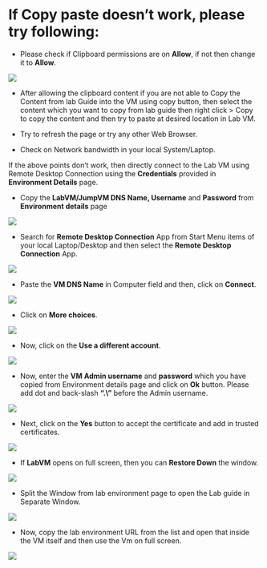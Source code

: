 # If Copy paste doesn’t work, please try following: 

* Please check if Clipboard permissions are on **Allow**, if not then change it to **Allow**.

![](https://raw.githubusercontent.com/Ritu786/Common-Issues/main/Images/01.png)

* After allowing the clipboard content if you are not able to Copy the Content from lab Guide into the VM using copy button, then select the content which you want to copy from lab guide then right click > Copy to copy the content and then try to paste at desired location in Lab VM.

* Try to refresh the page or try any other Web Browser. 

* Check on Network bandwidth in your local System/Laptop. 

If the above points don’t work, then directly connect to the Lab VM using Remote Desktop Connection using the **Credentials** provided in **Environment Details** page.  

* Copy the **LabVM/JumpVM DNS Name, Username** and **Password** from **Environment details** page 

![](https://raw.githubusercontent.com/Ritu786/Common-Issues/main/Images/02.png)

* Search for **Remote Desktop Connection** App from Start Menu items of your local Laptop/Desktop and then select the **Remote Desktop Connection** App. 

![](https://raw.githubusercontent.com/Ritu786/Common-Issues/main/Images/03.png)

* Paste the **VM DNS Name** in Computer field and then, click on **Connect**. 

![](https://raw.githubusercontent.com/Ritu786/Common-Issues/main/Images/04.png)

* Click on **More choices**.  

![](https://raw.githubusercontent.com/Ritu786/Common-Issues/main/Images/12.png)

* Now, click on the **Use a different account**.

![](https://raw.githubusercontent.com/Ritu786/Common-Issues/main/Images/06.png)

* Now, enter the **VM Admin username** and **password** which you have copied from Environment details page and click on **Ok** button. Please add dot and back-slash **“.\”** before the Admin username.  

![](https://raw.githubusercontent.com/Ritu786/Common-Issues/main/Images/07.png)

* Next, click on the **Yes** button to accept the certificate and add in trusted certificates.  

![](https://raw.githubusercontent.com/Ritu786/Common-Issues/main/Images/08.png)

* If **LabVM** opens on full screen, then you can **Restore Down** the window.  

![](https://raw.githubusercontent.com/Ritu786/Common-Issues/main/Images/09.png)

* Split the Window from lab environment page to open the Lab guide in Separate Window. 

![](https://raw.githubusercontent.com/Ritu786/Common-Issues/main/Images/10.png)

* Now, copy the lab environment URL from the list and open that inside the VM itself and then use the Vm on full screen. 

![](https://raw.githubusercontent.com/Ritu786/Common-Issues/main/Images/11.png)

